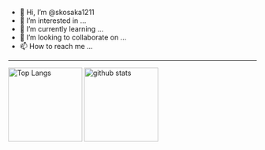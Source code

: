 - 👋 Hi, I’m @skosaka1211
- 👀 I’m interested in ...
- 🌱 I’m currently learning ...
- 💞️ I’m looking to collaborate on ...
- 📫 How to reach me ...

---

<p align="left"> 
  <img alt="Top Langs" height="150px" src="https://github-readme-stats.vercel.app/api/top-langs/?username=skosaka1211&layout=compact&show_icons=true&theme=onedark" />
  <img alt="github stats" height="150px" src="https://github-readme-stats.vercel.app/api?username=skosaka1211&theme=onedark&show_icons=ture" />
</p>

<!---
skosaka1211/skosaka1211 is a ✨ special ✨ repository because its `README.md` (this file) appears on your GitHub profile.
You can click the Preview link to take a look at your changes.
--->
